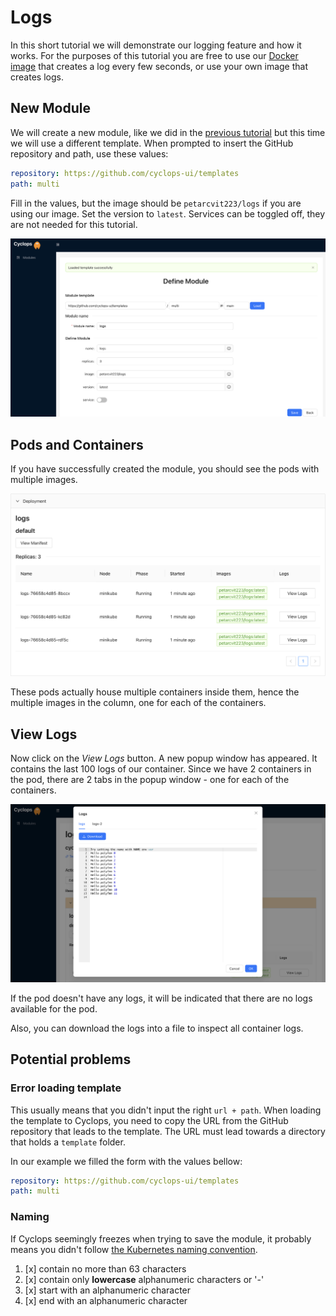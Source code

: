 # Logs

In this short tutorial we will demonstrate our logging feature and how it works. For the purposes of this tutorial you
are free to use our [Docker image](https://hub.docker.com/r/petarcvit223/logs) that creates a log every few
seconds, or use your own image that creates logs.

## New Module

We will create a new module, like we did in the [previous tutorial](new_module) but this time we will use a different
template. When prompted to insert the GitHub repository and path, use these values:

```yaml
repository: https://github.com/cyclops-ui/templates
path: multi
```

Fill in the values, but the image should be `petarcvit223/logs` if you are using our image. Set the version to `latest`.
Services can be toggled off, they are not needed for this tutorial.

![Module 'multi' Filled](../../../static/img/demo/filled_logs_form.png?raw=true "Module 'multi' Filled")

## Pods and Containers

If you have successfully created the module, you should see the pods with multiple images.

![Multiple Container Pods](../../../static/img/demo/multiple_container_pods.png?raw=true "Multiple Container Pods")

These pods actually house multiple containers inside them, hence the multiple images in the column, one for each of the
containers.

## View Logs

Now click on the _View Logs_ button. A new popup window has appeared. It contains the last 100 logs of our container.
Since we have 2 containers in the pod, there are 2 tabs in the popup window - one for each of the containers.

![Logs](../../../static/img/demo/logs.png?raw=true "Logs")

If the pod doesn't have any logs, it will be indicated that there are no logs available for the pod.

Also, you can download the logs into a file to inspect all container logs.

## Potential problems

### Error loading template

This usually means that you didn't input the right `url + path`. When loading the template to Cyclops, you need to copy
the URL from the GitHub repository that leads to the template. The URL must lead towards a directory that holds a
`template` folder.

In our example we filled the form with the values bellow:

```yaml
repository: https://github.com/cyclops-ui/templates
path: multi
```

### Naming

If Cyclops seemingly freezes when trying to save the module, it probably means you didn't follow [the Kubernetes naming
convention](https://kubernetes.io/docs/concepts/overview/working-with-objects/names/).

1. [x] contain no more than 63 characters
2. [x] contain only **lowercase** alphanumeric characters or '-'
3. [x] start with an alphanumeric character
4. [x] end with an alphanumeric character
